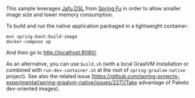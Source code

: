 This sample leverages [Jafu DSL](https://github.com/spring-projects-experimental/spring-fu/tree/master/jafu) from [Spring Fu](https://github.com/spring-projects-experimental/spring-fu) in order to allow smaller image size and lower memory consumption.

To build and run the native application packaged in a lightweight container:
```
mvn spring-boot:build-image
docker-compose up
```

And then go to [http://localhost:8080/](http://localhost:8080/).

As an alternative, you can use `build.sh` (with a local GraalVM installation or combined with
`run-dev-container.sh` at the root of `spring-graalvm-native` project). See also the related issue
[https://github.com/spring-projects-experimental/spring-graalvm-native/issues/227](Take advantage of Paketo dev-oriented images).
